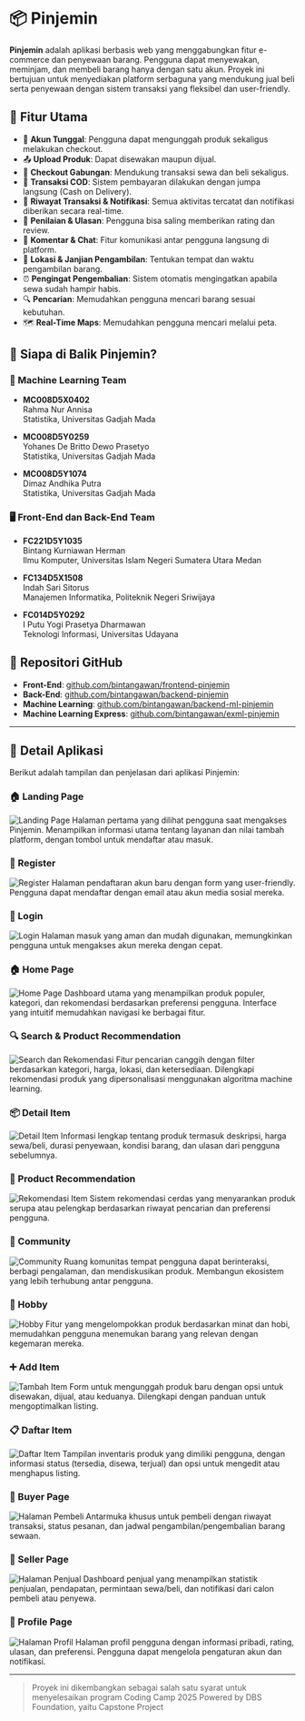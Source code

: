 # 📦 Pinjemin

**Pinjemin** adalah aplikasi berbasis web yang menggabungkan fitur e-commerce dan penyewaan barang. Pengguna dapat menyewakan, meminjam, dan membeli barang hanya dengan satu akun. Proyek ini bertujuan untuk menyediakan platform serbaguna yang mendukung jual beli serta penyewaan dengan sistem transaksi yang fleksibel dan user-friendly.

## 🚀 Fitur Utama

- 🔐 **Akun Tunggal**: Pengguna dapat mengunggah produk sekaligus melakukan checkout.
- 📤 **Upload Produk**: Dapat disewakan maupun dijual.
- 🛒 **Checkout Gabungan**: Mendukung transaksi sewa dan beli sekaligus.
- 🤝 **Transaksi COD**: Sistem pembayaran dilakukan dengan jumpa langsung (Cash on Delivery).
- 📜 **Riwayat Transaksi & Notifikasi**: Semua aktivitas tercatat dan notifikasi diberikan secara real-time.
- 🌟 **Penilaian & Ulasan**: Pengguna bisa saling memberikan rating dan review.
- 💬 **Komentar & Chat**: Fitur komunikasi antar pengguna langsung di platform.
- 📍 **Lokasi & Janjian Pengambilan**: Tentukan tempat dan waktu pengambilan barang.
- ⏰ **Pengingat Pengembalian**: Sistem otomatis mengingatkan apabila sewa sudah hampir habis.
- 🔍 **Pencarian**: Memudahkan pengguna mencari barang sesuai kebutuhan.
- 🗺️ **Real-Time Maps**: Memudahkan pengguna mencari melalui peta.

## 👥 Siapa di Balik Pinjemin?

### 🎯 Machine Learning Team

- **MC008D5X0402**  
  Rahma Nur Annisa  
  Statistika, Universitas Gadjah Mada

- **MC008D5Y0259**  
  Yohanes De Britto Dewo Prasetyo  
  Statistika, Universitas Gadjah Mada

- **MC008D5Y1074**  
  Dimaz Andhika Putra  
  Statistika, Universitas Gadjah Mada

### 🖥️ Front-End dan Back-End Team

- **FC221D5Y1035**  
  Bintang Kurniawan Herman  
  Ilmu Komputer, Universitas Islam Negeri Sumatera Utara Medan

- **FC134D5X1508**  
  Indah Sari Sitorus  
  Manajemen Informatika, Politeknik Negeri Sriwijaya

- **FC014D5Y0292**  
  I Putu Yogi Prasetya Dharmawan  
  Teknologi Informasi, Universitas Udayana

## 📂 Repositori GitHub

- **Front-End**: [github.com/bintangawan/frontend-pinjemin](https://github.com/bintangawan/frontend-pinjemin)
- **Back-End**: [github.com/bintangawan/backend-pinjemin](https://github.com/bintangawan/backend-pinjemin)
- **Machine Learning**: [github.com/bintangawan/backend-ml-pinjemin](https://github.com/bintangawan/backend-ml-pinjemin.git)
- **Machine Learning Express**: [github.com/bintangawan/exml-pinjemin](https://github.com/bintangawan/exml-pinjemin.git)

---

## 📱 Detail Aplikasi

Berikut adalah tampilan dan penjelasan dari aplikasi Pinjemin:

### 🏠 Landing Page

![Landing Page](images/landing-page.png)
Halaman pertama yang dilihat pengguna saat mengakses Pinjemin. Menampilkan informasi utama tentang layanan dan nilai tambah platform, dengan tombol untuk mendaftar atau masuk.

### 📝 Register

![Register](images/register.png)
Halaman pendaftaran akun baru dengan form yang user-friendly. Pengguna dapat mendaftar dengan email atau akun media sosial mereka.

### 🔑 Login

![Login](images/login.png)
Halaman masuk yang aman dan mudah digunakan, memungkinkan pengguna untuk mengakses akun mereka dengan cepat.

### 🏠 Home Page

![Home Page](images/home-page.png)
Dashboard utama yang menampilkan produk populer, kategori, dan rekomendasi berdasarkan preferensi pengguna. Interface yang intuitif memudahkan navigasi ke berbagai fitur.

### 🔍 Search & Product Recommendation

![Search dan Rekomendasi](images/searchandproduct-recommendation.png)
Fitur pencarian canggih dengan filter berdasarkan kategori, harga, lokasi, dan ketersediaan. Dilengkapi rekomendasi produk yang dipersonalisasi menggunakan algoritma machine learning.

### 📦 Detail Item

![Detail Item](images/detail-item.png)
Informasi lengkap tentang produk termasuk deskripsi, harga sewa/beli, durasi penyewaan, kondisi barang, dan ulasan dari pengguna sebelumnya.

### 🧩 Product Recommendation

![Rekomendasi Item](images/product-recommendation.png)
Sistem rekomendasi cerdas yang menyarankan produk serupa atau pelengkap berdasarkan riwayat pencarian dan preferensi pengguna.

### 👥 Community

![Community](images/community.png)
Ruang komunitas tempat pengguna dapat berinteraksi, berbagi pengalaman, dan mendiskusikan produk. Membangun ekosistem yang lebih terhubung antar pengguna.

### 🎯 Hobby

![Hobby](images/hobby.png)
Fitur yang mengelompokkan produk berdasarkan minat dan hobi, memudahkan pengguna menemukan barang yang relevan dengan kegemaran mereka.

### ➕ Add Item

![Tambah Item](images/add-item.png)
Form untuk mengunggah produk baru dengan opsi untuk disewakan, dijual, atau keduanya. Dilengkapi dengan panduan untuk mengoptimalkan listing.

### 📋 Daftar Item

![Daftar Item](images/daftar-item.png)
Tampilan inventaris produk yang dimiliki pengguna, dengan informasi status (tersedia, disewa, terjual) dan opsi untuk mengedit atau menghapus listing.

### 🛒 Buyer Page

![Halaman Pembeli](images/buyer-page.png)
Antarmuka khusus untuk pembeli dengan riwayat transaksi, status pesanan, dan jadwal pengambilan/pengembalian barang sewaan.

### 💼 Seller Page

![Halaman Penjual](images/seller-page.png)
Dashboard penjual yang menampilkan statistik penjualan, pendapatan, permintaan sewa/beli, dan notifikasi dari calon pembeli atau penyewa.

### 👤 Profile Page

![Halaman Profil](images/profile-page.png)
Halaman profil pengguna dengan informasi pribadi, rating, ulasan, dan preferensi. Pengguna dapat mengelola pengaturan akun dan notifikasi.

---

> Proyek ini dikembangkan sebagai salah satu syarat untuk menyelesaikan program Coding Camp 2025 Powered by DBS Foundation, yaitu Capstone Project
